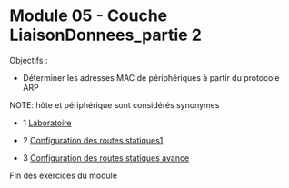 # Module 05 - Couche LiaisonDonnees_partie 2

Objectifs :

- Déterminer les adresses MAC de périphériques à partir du protocole ARP


NOTE: hôte et périphérique sont considérés synonymes

- 1 [Laboratoire](./Modul110_Laboratoire.md)

- 2 [Configuration des routes statiques1](./Module10_2_SimulationPT1.md)

- 3  [Configuration des routes statiques avance](./Module10_2_SimulationPT2.md)

FIn des exercices du module

